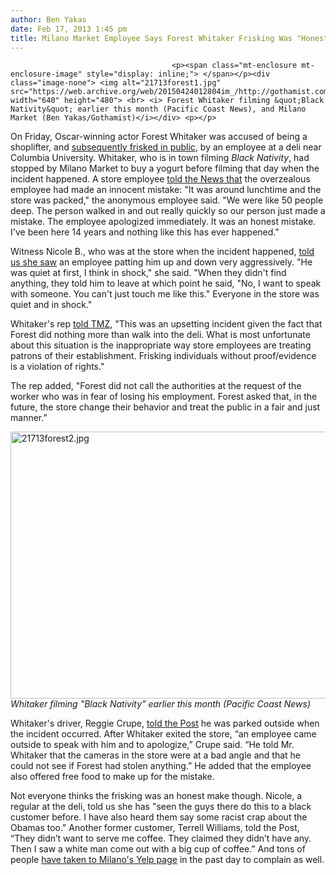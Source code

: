 ```yaml
---
author: Ben Yakas
date: Feb 17, 2013 1:45 pm
title: Milano Market Employee Says Forest Whitaker Frisking Was "Honest Mistake"
---
```


	
										<p><span class="mt-enclosure mt-enclosure-image" style="display: inline;"> </span></p><div class="image-none"> <img alt="21713forest1.jpg" src="https://web.archive.org/web/20150424012804im_/http://gothamist.com/attachments/byakas/21713forest1.jpg" width="640" height="480"> <br> <i> Forest Whitaker filming &quot;Black Nativity&quot; earlier this month (Pacific Coast News), and Milano Market (Ben Yakas/Gothamist)</i></div> <p></p>

<p>On Friday, Oscar-winning actor Forest Whitaker was accused of being a shoplifter, and <a href="https://web.archive.org/web/20150424012804/http://gothamist.com/2013/02/16/oscar_winner_forest_whitaker_claims.php">subsequently frisked in public</a>, by an employee at a deli near Columbia University. Whitaker, who is in town filming <em>Black Nativity</em>, had stopped by Milano Market to buy a yogurt before filming that day when the incident happened. A store employee <a href="https://web.archive.org/web/20150424012804/http://www.nydailynews.com/new-york/forest-whitaker-stopped-frisked-upper-east-side-deli-article-1.1266100">told the News that</a> the overzealous employee had made an innocent mistake: &quot;It was around lunchtime and the store was packed,&quot; the anonymous employee said. &quot;We were like 50 people deep. The person walked in and out really quickly so our person just made a mistake. The employee apologized immediately. It was an honest mistake. I&apos;ve been here 14 years and nothing like this has ever happened.&quot;</p>

<p>Witness Nicole B., who was at the store when the incident happened, <a href="https://web.archive.org/web/20150424012804/http://gothamist.com/2013/02/16/oscar_winner_forest_whitaker_claims.php">told us she saw</a> an employee patting him up and down very aggressively. &quot;He was quiet at first, I think in shock,&quot; she said. &quot;When they didn&apos;t find anything, they told him to leave at which point he said, &quot;No, I want to speak with someone. You can&apos;t just touch me like this.&quot; Everyone in the store was quiet and in shock.&quot;</p>

<p>Whitaker&apos;s rep <a href="https://web.archive.org/web/20150424012804/http://www.tmz.com/2013/02/16/forest-whitaker-deli-shoplifting-frisked/">told TMZ</a>, &quot;This was an upsetting incident given the fact that Forest did nothing more than walk into the deli. What is most unfortunate about this situation is the inappropriate way store employees are treating patrons of their establishment. Frisking individuals without proof/evidence is a violation of rights.&quot; </p>

<p>The rep added, &quot;Forest did not call the authorities at the request of the worker who was in fear of losing his employment. Forest asked that, in the future, the store change their behavior and treat the public in a fair and just manner.&#x201D;</p>

<p><span class="mt-enclosure mt-enclosure-image" style="display: inline;"> </span></p><div class="image-none"> <img alt="21713forest2.jpg" src="https://web.archive.org/web/20150424012804im_/http://gothamist.com/attachments/byakas/21713forest2.jpg" width="640" height="427"> <br> <i> Whitaker filming &quot;Black Nativity&quot; earlier this month (Pacific Coast News)</i></div> <p></p>

<p>Whitaker&apos;s driver, Reggie Crupe, <a href="https://web.archive.org/web/20150424012804/http://www.nypost.com/p/news/local/manhattan/film_star_shop_frisked_xH3Tvj2dRD10RIbiVbM9aK?utm_medium=rss&amp;utm_content=Manhattan">told the Post</a> he was parked outside when the incident occurred. After Whitaker exited the store, &#x201C;an employee came outside to speak with him and to apologize,&#x201D; Crupe said. &#x201C;He told Mr. Whitaker that the cameras in the store were at a bad angle and that he could not see if Forest had stolen anything.&#x201D; He added that the employee also offered free food to make up for the mistake.</p>

<p>Not everyone thinks the frisking was an honest make though. Nicole, a regular at the deli, told us she has &quot;seen the guys there do this to a black customer before. I have also heard them say some racist crap about the Obamas too.&quot; Another former customer, Terrell Williams, told the Post, &#x201C;They didn&#x2019;t want to serve me coffee. They claimed they didn&#x2019;t have any. Then I saw a white man come out with a big cup of coffee.&#x201D; And tons of people <a href="https://web.archive.org/web/20150424012804/http://www.yelp.com/biz/milano-market-new-york">have taken to Milano&apos;s Yelp page</a> in the past day to complain as well.</p>					
										
									
				